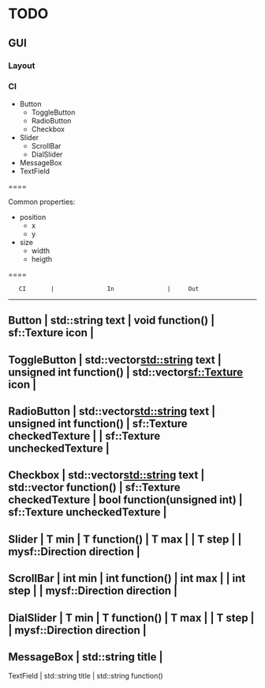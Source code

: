 # TODO

## **GUI**

### Layout

### CI

* Button
    * ToggleButton
    * RadioButton
    * Checkbox
* Slider
    * ScrollBar
    * DialSlider
* MessageBox
* TextField

====

Common properties:

* position
    * x
    * y
* size
    * width
    * heigth

====

       CI       |               In               |     Out
--------------------------------------------------------------------------------
 Button         | std::string text               | void function()
                | sf::Texture icon               |
--------------------------------------------------------------------------------
 ToggleButton   | std::vector<std::string> text  | unsigned int function()
                | std::vector<sf::Texture> icon  |
--------------------------------------------------------------------------------
 RadioButton    | std::vector<std::string> text  | unsigned int function()
                | sf::Texture checkedTexture     |
                | sf::Texture uncheckedTexture   |
--------------------------------------------------------------------------------
 Checkbox       | std::vector<std::string> text  | std::vector<unsigned int> function()
                | sf::Texture checkedTexture     | bool function(unsigned int)
                | sf::Texture uncheckedTexture   |
--------------------------------------------------------------------------------
 Slider<T>      | T min                          | T function()
                | T max                          |
                | T step                         |
                | mysf::Direction direction      |
--------------------------------------------------------------------------------
 ScrollBar      | int min                        | int function()
                | int max                        |
                | int step                       |
                | mysf::Direction direction      |
--------------------------------------------------------------------------------
 DialSlider<T>  | T min                          | T function()
                | T max                          |
                | T step                         |
                | mysf::Direction direction      |
--------------------------------------------------------------------------------
 MessageBox     | std::string title              |
--------------------------------------------------------------------------------
 TextField      | std::string title              | std::string function()
